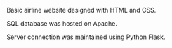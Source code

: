 Basic airline website designed with HTML and CSS. 

SQL database was hosted on Apache. 

Server connection was maintained using Python Flask. 
